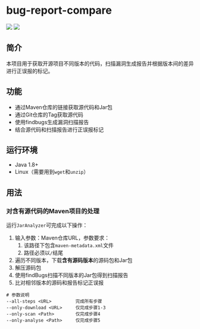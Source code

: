# bug-report-compare

![](https://img.shields.io/badge/language-java-blue.svg) ![](https://img.shields.io/badge/platform-linux-lightgrey.svg)

## 简介

本项目用于获取开源项目不同版本的代码，扫描漏洞生成报告并根据版本间的差异进行正误报的标记。

## 功能

- 通过Maven仓库的链接获取源代码和Jar包
- 通过Git仓库的Tag获取源代码
- 使用findbugs生成漏洞扫描报告
- 结合源代码和扫描报告进行正误报标记

## 运行环境

- Java 1.8+
- Linux（需要用到`wget`和`unzip`）

## 用法

### 对含有源代码的Maven项目的处理

运行`JarAnalyzer`可完成以下操作：

1. 输入参数：Maven仓库URL，参数要求：
   1. 该路径下包含`maven-metadata.xml`文件
   2. 路径必须以`/`结尾
2. 遍历不同版本，下载**含有源码版本**的源码包和Jar包
3. 解压源码包
4. 使用findBugs扫描不同版本的Jar包得到扫描报告
5. 比对相邻版本的源码和报告标记正误报

```
# 参数说明
--all-steps <URL>         完成所有步骤
--only-download <URL>     仅完成步骤1-3
--only-scan <Path>        仅完成步骤4
--only-analyse <Path>     仅完成步骤5
```

